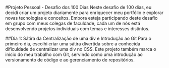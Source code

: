 #Projeto Pessoal - Desafio dos 100 Dias
Neste desafio de 100 dias, eu decidi criar um projeto diariamente para enriquecer meu portfólio e explorar novas tecnologias e conceitos. Embora esteja participando deste desafio em grupo com meus colegas de faculdade, cada um de nós está desenvolvendo projetos individuais com temas e interesses distintos.

##Dia 1: Sátira da Centralização de uma div e Introdução ao Git
Para o primeiro dia, escolhi criar uma sátira divertida sobre a conhecida dificuldade de centralizar uma div no CSS. Este projeto também marca o início do meu trabalho com Git, servindo como uma introdução ao versionamento de código e ao gerenciamento de repositórios.


